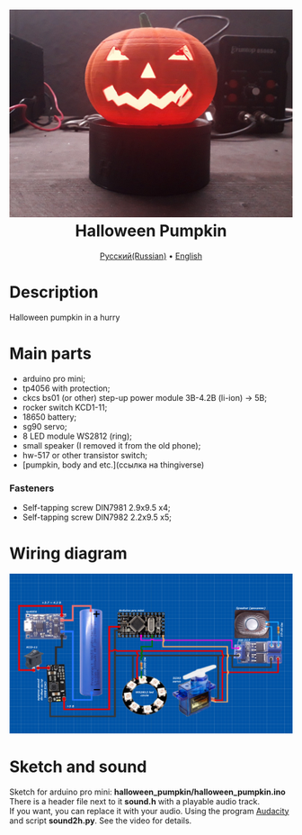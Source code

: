 <h1 align="center">
  <a href="ссылка на видео"><img src="https://github.com/TrashRobotics/HalloweenPumpkin/blob/main/img/pumpkin.jpg" alt="HalloweenPumpkin" width="800"></a>
  <br>
    Halloween Pumpkin
  <br>
</h1>

<p align="center">
  <a href="https://github.com/TrashRobotics/HalloweenPumpkin/blob/main/README.md">Русский(Russian)</a> •
  <a href="https://github.com/TrashRobotics/HalloweenPumpkin/blob/main/README-en.md">English</a> 
</p>

# Description
Halloween pumpkin in a hurry

# Main parts
* arduino pro mini;
* tp4056 with protection;
* ckcs bs01 (or other) step-up power module 3В-4.2В (li-ion) -> 5В;
* rocker switch KCD1-11;
* 18650 battery;
* sg90 servo;
* 8 LED module WS2812 (ring);
* small speaker (I removed it from the old phone);
* hw-517 or other transistor switch; 
* [pumpkin, body and etc.](ссылка на thingiverse)

### Fasteners
* Self-tapping screw DIN7981 2.9x9.5 x4;
* Self-tapping screw DIN7982 2.2x9.5 x5;

# Wiring diagram
![Wiring diagram](https://github.com/TrashRobotics/HalloweenPumpkin/blob/main/img/schematic.png)

# Sketch  and sound
Sketch for arduino pro mini: **halloween_pumpkin/halloween_pumpkin.ino**     
There is a header file next to it **sound.h** with a playable audio track.   
If you want, you can replace it with your audio. Using the program
[Audacity](https://www.audacityteam.org) and script **sound2h.py**. 
See the video for details.

